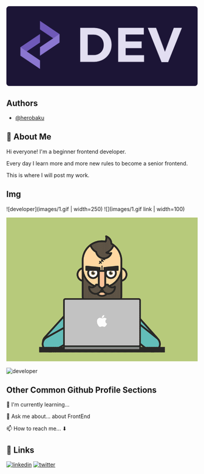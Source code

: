 ![Logo](images/logo.png)

## Authors

- [@herobaku](https://www.github.com/herobaku)
## 🚀 About Me

Hi everyone! I'm a beginner frontend developer.

Every day I learn more and more new rules to become a senior frontend.

This is where I will post my work.


## Img

![developer](images/1.gif | width=250)
![](images/1.gif link | width=100)

![developer](images/2.gif)

![developer](images/3.gif)

## Other Common Github Profile Sections

🧠 I'm currently learning...

💬 Ask me about... about FrontEnd

📫 How to reach me... ⬇
## 🔗 Links
[![linkedin](https://img.shields.io/badge/linkedin-0A66C2?style=for-the-badge&logo=linkedin&logoColor=white)](https://www.linkedin.com/in/herobaku)
[![twitter](https://img.shields.io/badge/twitter-1DA1F2?style=for-the-badge&logo=twitter&logoColor=white)](https://twitter.com/herobaku)

